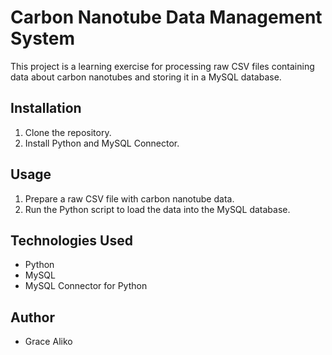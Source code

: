 # Carbon Nanotube Data Management System

This project is a learning exercise for processing raw CSV files containing data about carbon nanotubes and storing it in a MySQL database.

## Installation

1. Clone the repository.
2. Install Python and MySQL Connector.

## Usage

1. Prepare a raw CSV file with carbon nanotube data.
2. Run the Python script to load the data into the MySQL database.

## Technologies Used

- Python
- MySQL
- MySQL Connector for Python

## Author

- Grace Aliko
